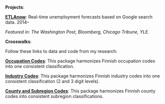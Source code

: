 __Projects__:

__[ETLAnow](https://www.etla.fi/en/etlanow/)__: Real-time unemployment forecasts based on Google search data. 2014–

_Featured in: The Washington Post, Bloomberg, Chicago Tribune, YLE._


__Crosswalks__:

Follow these links to data and code from my research:

__[Occupation Codes](/xwalk-occupations.zip)__: This package harmonizes Finnish occupation codes into one consistent classification.

__[Industry Codes](/xwalk-industries.zip)__: This package harmonizes Finnish industry codes into one consistent classification (2 and 3 digit levels).

__[County and Subregion Codes](/xwalk-county-subregion.zip)__: This package harmonizes Finnish county codes into consistent subregion classifications.
